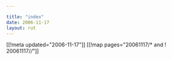 ```yaml
---

title: "index"
date: 2006-11-17
layout: rut
---
```


[[!meta updated="2006-11-17"]]
[[!map pages="20061117/* and ! 20061117/*/*"]]
